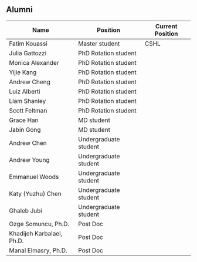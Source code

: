 ## **Alumni**

| Name | Position | Current Position |
| ------------- | ------------- | ------------- |
| Fatim Kouassi | Master student  | CSHL |
| Julia Gattozzi | PhD Rotation student  | |
| Monica Alexander | PhD Rotation student  | |
| Yijie Kang  | PhD Rotation student  | |
| Andrew Cheng | PhD Rotation student  | |
| Luiz Alberti | PhD Rotation student  | |
| Liam Shanley | PhD Rotation student  | | 
| Scott Feltman | PhD Rotation student  | |
| Grace Han | MD student  | |
| Jabin Gong | MD student  | |
| Andrew Chen | Undergraduate student | |
| Andrew Young | Undergraduate student  | |
| Emmanuel Woods | Undergraduate student  | |
| Katy (Yuzhu) Chen | Undergraduate student  | |
| Ghaleb Jubi | Undergraduate student  | |
| Ozge Somuncu, Ph.D. | Post Doc  | |
| Khadijeh Karbalaei, Ph.D.  | Post Doc  | |
| Manal Elmasry, Ph.D.  | Post Doc  | |
